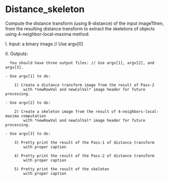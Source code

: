 # Distance_skeleton
Compute the distance transform (using 8-distance) of the input imageTthen, from the resulting distance transform to extract the skeletons of objects using 4-neighbor-local-maxima method.

I. Input: a binary image 
	  // Use argv[0]

II. Outputs: 

      You should have three output files: // Use argv[1], argv[2], and argv[3].

	- Use argv[1] to do:
  
		1) Create a distance transform image from the result of Pass-2 
			with *newRowVal and newColVal* image header for future processing.

	- Use argv[2] to do:
 
 		2) Create a skeleton image from the result of 4-neighbors-local-maxima computation 
			with *newRowVal and newColVal* image header for future processing.

	- Use argv[3] to do: 
 
		3) Pretty print the result of the Pass-1 of distance transform 
			with proper caption
	
		4) Pretty print the result of the Pass-2 of distance transform 
			with proper caption

		5) Pretty print the result of the skeleton 
			with proper caption

